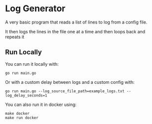 # Log Generator

A very basic program that reads a list of lines to log from a config file.

It then logs the lines in the file one at a time and then loops back and repeats it

## Run Locally

You can run it locally with:

```console
go run main.go
```

Or with a custom delay between logs and a custom config with:

```console
go run main.go --log_source_file_path=example_logs.txt --log_delay_seconds=1
```

You can also run it in docker using:

```console
make docker
make run docker
```
